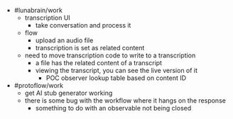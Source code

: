 - #lunabrain/work
	- transcription UI
		- take conversation and process it
	- flow
		- upload an audio file
		- transcription is set as related content
	- need to move transcription code to write to a transcription
		- a file has the related content of a transcript
		- viewing the transcript, you can see the live version of it
			- POC observer lookup table based on content ID
- #protoflow/work
	- get AI stub generator working
	- there is some bug with the workflow where it hangs on the response
		- something to do with an observable not being closed